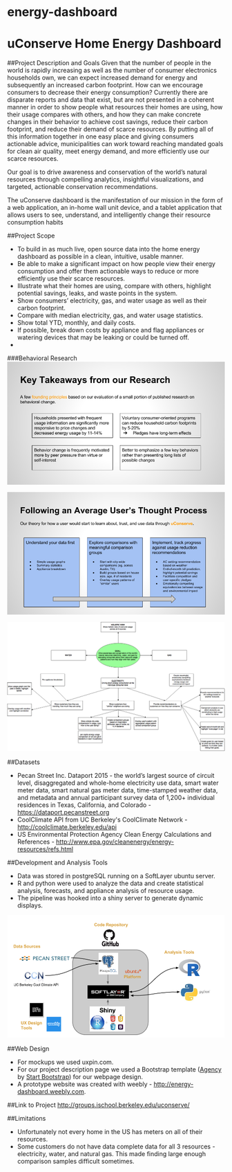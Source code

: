 # energy-dashboard
uConserve Home Energy Dashboard
=========

##Project Description and Goals
Given that the number of people in the world is rapidly increasing as well as the number of consumer electronics households own, we can expect increased demand for energy and subsequently an increased carbon footprint.  How can we encourage consumers to decrease their energy consumption?  Currently there are disparate reports and data that exist, but are not presented in a coherent manner in order to show people what resources their homes are using, how their usage compares with others, and how they can make concrete changes in their behavior to achieve cost savings, reduce their carbon footprint, and reduce their demand of scarce resources.  By putting all of this information together in one easy place and giving consumers actionable advice, municipalities can work toward reaching mandated goals for clean air quality, meet energy demand, and more efficiently use our scarce resources.

Our goal is to drive awareness and conservation of the world’s natural resources through compelling analytics, insightful visualizations, and targeted, actionable conservation recommendations.

The uConserve dashboard is the manifestation of our mission in the form of a web application, an in-home wall unit device, and a tablet application that allows users to see, understand, and intelligently change their resource consumption habits
  
##Project Scope
* To build in as much live, open source data into the home energy dashboard as possible in a clean, intuitive, usable manner. 
* Be able to make a significant impact on how people view their energy consumption and offer them actionable ways to reduce or more efficiently use their scarce resources.
* Illustrate what their homes are using, compare with others, highlight potential savings, leaks, and waste points in the system.  
* Show consumers’ electricity, gas, and water usage as well as their carbon footprint.  
* Compare with median electricity, gas, and water usage statistics.  
* Show total YTD, monthly, and daily costs.  
* If possible, break down costs by appliance and flag appliances or watering devices that may be leaking or could be turned off. 
* 

###Behavioral Research
![uConserve Behavioral Research](/web-deliverable/uConserve/img/portfolio/uConserve-BehavioralResearch.png?raw=true "uConserve Behavioral Research")

![uConserve Thought Process](/web-deliverable/uConserve/img/portfolio/uConserve-ThoughtProcess.png?raw=true "uConserve Thought Process")

![uConserve Project Flow](/web-deliverable/uConserve/img/portfolio/uConserve-Mindmap.png?raw=true "uConserve Project Flow")
 
##Datasets
* Pecan Street Inc. Dataport 2015 - the world’s largest source of circuit level, disaggregated and whole-home electricity use data, smart water meter data, smart natural gas meter data, time-stamped weather data, and metadata and annual participant survey data of 1,200+ individual residences in Texas, California, and Colorado - https://dataport.pecanstreet.org
* CoolClimate API from UC Berkeley's CoolClimate Network - http://coolclimate.berkeley.edu/api
* US Environmental Protection Agency Clean Energy Calculations and References - http://www.epa.gov/cleanenergy/energy-resources/refs.html

##Development and Analysis Tools
* Data was stored in postgreSQL running on a SoftLayer ubuntu server.
* R and python were used to analyze the data and create statistical analysis, forecasts, and appliance analysis of resource usage.
* The pipeline was hooked into a shiny server to generate dynamic displays.

![uConserve Data Sources and Tools](/web-deliverable/uConserve/img/portfolio/uConserve-data-sources-tools.png?raw=true "uConserve Data Sources and Tools")

##Web Design
* For mockups we used uxpin.com.
* For our project description page we used a Bootstrap template ([Agency](http://startbootstrap.com/template-overviews/agency/) by [Start Bootstrap](http://startbootstrap.com/)) for our webpage design.
* A prototype website was created with weebly - http://energy-dashboard.weebly.com.

##Link to Project
http://groups.ischool.berkeley.edu/uconserve/

##Limitations
* Unfortunately not every home in the US has meters on all of their resources.
* Some customers do not have data complete data for all 3 resources - electricity, water, and natural gas.  This made finding large enough comparison samples difficult sometimes. 
